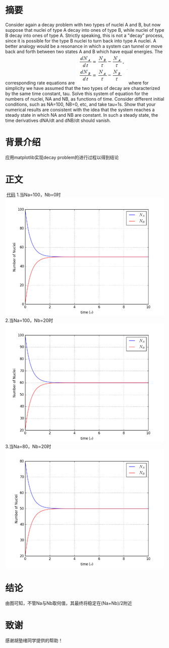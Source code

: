 # 摘要
  Consider again a decay problem with two types of nuclei A and B, but now suppose that nuclei of type A decay into ones of type B, while nuclei of type B decay into ones of type A. Strictly speaking, this is not a "decay" process, since it is possible for the type B nuclei to turn back into type A nuclei. A better analogy would be a resonance in which a system can tunnel or move back and forth between two states A and B which have equal energies. The corresponding rate equations are
  ![1](https://github.com/chry0329/compuational_physics_N2014301020159/blob/master/problem.png)
  where for simplicity we have assumed that the two types of decay are characterized by the same time constant, tau. Solve this system of equation for the numbers of nuclei, NA and NB, as functions of time. Consider different initial conditions, such as NA=100, NB=0, etc, and take tau=1s. Show that your numerical results are consistent with the idea that the system reaches a steady state in which NA and NB are constant. In such a steady state, the time derivatives dNA/dt and dNB/dt should vanish.
# 背景介绍
  应用matplotlib实现decay problem的进行过程以得到结论
# 正文
  [代码](https://github.com/chry0329/compuational_physics_N2014301020159/blob/master/Decay%20Problem.py)
  1.当Na=100，Nb=0时
    ![](https://github.com/chry0329/compuational_physics_N2014301020159/blob/master/result%200-100.png)
  2.当Na=100，Nb=20时
    ![](https://github.com/chry0329/compuational_physics_N2014301020159/blob/master/result%2020-100.png)
  3.当Na=80，Nb=20时
    ![](https://github.com/chry0329/compuational_physics_N2014301020159/blob/master/result%2020-80.png)
# 结论
  由图可知，不管Na与Nb取何值，其最终将稳定在(Na+Nb)/2附近
# 致谢
  感谢胡塾绪同学提供的帮助！
